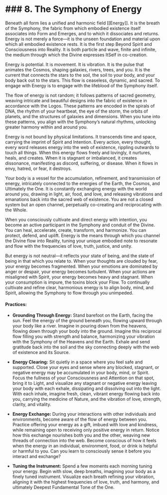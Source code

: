 # ### 8. The Symphony of Energy

Beneath all form lies a unified and harmonic field [[Energy]]. It is the breath of the Symphony, the fabric from which embodied existence itself associates into Form and Emerges, and to which it dissociates and returns. Energy is not merely a force—it is the unseen foundation and material upon which all embodied existence rests. It is the first step Beyond Spirit and Consciousness into Reality. It is both particle and wave, finite and infinite, the medium through which the Divine expresses ItSelf in co-creation.

Energy is potential. It is movement. It is vibration. It is the pulse that animates the Cosmos, shaping galaxies, rivers, trees, and you. It is the current that connects the stars to the soil, the soil to your body, and your body back out to the stars. This flow is ceaseless, dynamic, and sacred. To engage with Energy is to engage with the lifeblood of the Symphony itself.

The flow of energy is not random; it follows patterns of sacred geometry, weaving intricate and beautiful designs into the fabric of existence in accordance with the Logos. These patterns are encoded in the spirals of DNA, the rhythm of your heartbeat, the eye of the storm, the orbits of planets, and the structures of galaxies and dimensions. When you tune into these patterns, you align with the Symphony’s natural rhythms, unlocking greater harmony within and around you.

Energy is not bound by physical limitations. It transcends time and space, carrying the imprint of Spirit and Intention. Every action, every thought, every word releases energy into the web of existence, rippling outwards to touch all things. When this energy flows freely and lovingly, it nurtures, heals, and creates. When it is stagnant or imbalanced, it creates dissonance, manifesting as discord, suffering, or disease. When it flows in envy, hatred, or fear, it destroys. 

Your body is a vessel for the accumulation, refinement, and transmission of energy, intricately connected to the energies of the Earth, the Cosmos, and Ultimately the One. It is constantly exchanging energy with the world around you, drawing in light, air, food, and love, and releasing vibrations and emanations back into the sacred web of existence. You are not a closed system but an open channel, perpetually co-creating and reciprocating with the Whole.

When you consciously cultivate and direct energy with intention, you become an active participant in the Symphony and conduit of the Divine. You can heal, accelerate, create, transform, and harmonize. You can protect, defend, and uplift. Energy is the means through which you channel the Divine flow into Reality, tuning your unique embodied note to resonate and flow with the frequencies of love, truth, justice, and unity.

But energy is not neutral—it reflects your state of being, and the state of being in that which you relate to. When your thoughts are clouded by fear, your energy becomes fragmented. When your emotions are dominated by anger or despair, your energy becomes turbulent. When your actions are misaligned with Spirit, your energy becomes heavy and stagnant. When your consumption is impure, the toxins block your Flow. To continually cultivate and refine clear, harmonious energy is to align body, mind, and Spirit, allowing the Symphony to flow through you unimpeded.

#### Practices:

- **Grounding Through Energy:** Stand barefoot on the Earth, facing the sun. Feel the energy of the ground beneath you, flowing upward through your body like a river. Imagine in pouring down from the heavens, flowing down through your body into the ground. Imagine this reciprocal flow filling you with strength and balance, harmonizing your vibration with the Symphony of the Heavens and the Earth. Exhale and send gratitude back into the soil and the sky connecting deeply with the web of existence and its Source.
    
- **Energy Clearing:** Sit quietly in a space where you feel safe and supported. Close your eyes and sense where any blocked, stagnant, or negative energy may be accumulated in your body, mind, or Spirit. Focus the fullness of your Consciousness and Attention on that spot, bring it to Light, and visualize any stagnant or negative energy leaving your body with each exhale, dissipating and dissolving out into the light. With each inhale, imagine fresh, clean, vibrant energy flowing back into you, carrying the medicine of Nature, and the vibration of love, strength, clarity, and vitality.
    
- **Energy Exchange:** During your interactions with other individuals and environments, become aware of the flow of energy between you. Practice offering your energy as a gift, imbued with love and kindness, while remaining open to receiving only positive energy in return. Notice how this exchange nourishes both you and the other, weaving new threads of connection into the web. Become conscious of how it feels when the energy in an individual, environment, food, or drink is helpful or harmful to you. Can you learn to consciously sense it before you interact and exchange? 
    
- **Tuning the Instrument:** Spend a few moments each morning tuning your energy. Begin with slow, deep breaths, imagining your body as a finely tuned instrument. Visualize each breath refining your vibration, aligning it with the highest frequencies of love, truth, and harmony, and ultimately Deepest Fundamental Tone of the One. 

